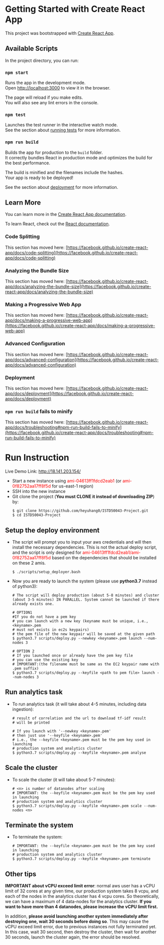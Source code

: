 # Getting Started with Create React App

This project was bootstrapped with [Create React App](https://github.com/facebook/create-react-app).

## Available Scripts

In the project directory, you can run:

### `npm start`

Runs the app in the development mode.\
Open [http://localhost:3000](http://localhost:3000) to view it in the browser.

The page will reload if you make edits.\
You will also see any lint errors in the console.

### `npm test`

Launches the test runner in the interactive watch mode.\
See the section about [running tests](https://facebook.github.io/create-react-app/docs/running-tests) for more information.

### `npm run build`

Builds the app for production to the `build` folder.\
It correctly bundles React in production mode and optimizes the build for the best performance.

The build is minified and the filenames include the hashes.\
Your app is ready to be deployed!

See the section about [deployment](https://facebook.github.io/create-react-app/docs/deployment) for more information.

## Learn More

You can learn more in the [Create React App documentation](https://facebook.github.io/create-react-app/docs/getting-started).

To learn React, check out the [React documentation](https://reactjs.org/).

### Code Splitting

This section has moved here: [https://facebook.github.io/create-react-app/docs/code-splitting](https://facebook.github.io/create-react-app/docs/code-splitting)

### Analyzing the Bundle Size

This section has moved here: [https://facebook.github.io/create-react-app/docs/analyzing-the-bundle-size](https://facebook.github.io/create-react-app/docs/analyzing-the-bundle-size)

### Making a Progressive Web App

This section has moved here: [https://facebook.github.io/create-react-app/docs/making-a-progressive-web-app](https://facebook.github.io/create-react-app/docs/making-a-progressive-web-app)

### Advanced Configuration

This section has moved here: [https://facebook.github.io/create-react-app/docs/advanced-configuration](https://facebook.github.io/create-react-app/docs/advanced-configuration)

### Deployment

This section has moved here: [https://facebook.github.io/create-react-app/docs/deployment](https://facebook.github.io/create-react-app/docs/deployment)

### `npm run build` fails to minify

This section has moved here: [https://facebook.github.io/create-react-app/docs/troubleshooting#npm-run-build-fails-to-minify](https://facebook.github.io/create-react-app/docs/troubleshooting#npm-run-build-fails-to-minify)

# Run Instruction

Live Demo Link: http://18.141.203.154/
  - Start a new instance using <span style="color:red">ami-04613ff1fdcd2eab1</span> (or <span style="color:red">ami-0f82752aa17ff8f5d</span> for us-east-1 region)
  - SSH into the new instance
  - Git clone the project (**You must CLONE it instead of downloading ZIP**) by:
	  ```
	$ git clone https://github.com/heyuhang0/ISTD50043-Project.git  
	$ cd ISTD50043-Project
	```
  
##  Setup the deploy environment 
- The script will prompt you to input your aws credentials and will then install the necessary dependencies. This is not the actual deploy script, and the script is only designed for <span style="color:red">ami-04613ff1fdcd2eab1/ami-0f82752aa17ff8f5d</span> based on the dependencies that should be installed on these 2 amis.

	 `$ ./scripts/setup_deployer.bash`

- Now you are ready to launch the system (please use **python3.7** instead of python3):
	```
	# The script will deploy production (about 5-8 minutes) and cluster
	(about 3-5 minutes) IN PARALLEL. System cannot be launched if there
	already exists one.
	
  # OPTION1
	#If you do not have a pem key
	# you can launch with a new key (keyname must be unique, i.e., <keyname>.pem
	# must not exists in ec2s keypairs)
	# the pem file of the new keypair will be saved at the given path  
	$ python3.7 scripts/deploy.py --newkey <keyname>.pem launch --num-nodes 3  
  
	# OPTION 2
	# If you launched once or already have the pem key file
	# you can use the existing key
	# IMPORTANT:(the filename must be same as the EC2 keypair name with .pem suffix)  
	$ python3.7 scripts/deploy.py --keyfile <path to pem file> launch --num-nodes 3
	```
## Run analytics task

- To run analytics task (it will take about 4-5 minutes, including data ingestion):
	```
	# result of correlation and the url to download tf-idf result 
	# will be printed

	# If you launch with '--newkey <keyname>.pem'
	# then just use '--keyfile <keyname>.pem'
	# i.e., the --keyfile <keyname>.pem must be the pem key used in launching
	# production system and analytics cluster  
	$ python3.7 scripts/deploy.py --keyfile <keyname>.pem analyse
	```

## Scale the cluster

- To scale the cluster (it will take about 5-7 minutes):
	```
	# <n> is number of datanodes after scaling
	# IMPORTANT: the --keyfile <keyname>.pem must be the pem key used in launching
	# production system and analytics cluster
	$ python3.7 scripts/deploy.py --keyfile <keyname>.pem scale --num-nodes <n>
	```
	
## Terminate the system

- To terminate the system:
	```
	# IMPORTANT: the --keyfile <keyname>.pem must be the pem key used in launching
	# production system and analytics cluster
	$ python3.7 scripts/deploy.py --keyfile <keyname>.pem terminate
	```

## Other tips
**IMPORTANT about vCPU exceed limit error**: normal aws user has a vCPU limit of 32 cores at any given time, our production system takes 8 vcpu, and each of the nodes in the analytics cluster has 4 vcpu cores. So theoretically, we can have a maximum of 4 data-nodes for the analytics cluster. **If you want to have more than 4 datanodes, please increase the vCPU limit first.**

  

In addition, **please avoid launching another system immediately after destroying one, wait 30 seconds before doing so**. This may cause the vCPU exceed limit error, due to previous instances not fully terminated yet. In this case, wait 30 second, then destroy the cluster, then wait for another 30 seconds, launch the cluster again, the error should be resolved.
